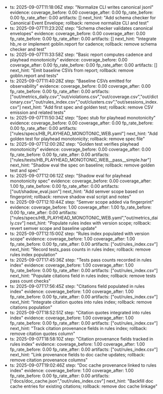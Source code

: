 - ts: 2025-09-07T11:18:06Z
  step: "Normalize CLI writes canonical jsonl"
  evidence:
    coverage_before: 0.00
    coverage_after: 0.00
    fp_rate_before: 0.00
    fp_rate_after: 0.00
    artifacts: []
  next_hint: "Add schema checker for Canonical Event Envelope; rollback: remove normalize CLI and test"
- ts: 2025-09-07T11:23:20Z
  step: "Schema checker validates canonical envelopes"
  evidence:
    coverage_before: 0.00
    coverage_after: 0.00
    fp_rate_before: 0.00
    fp_rate_after: 0.00
    artifacts: []
  next_hint: "Integrate hb_re or implement goblin.report for cadence; rollback: remove schema checker and test"
- ts: 2025-09-07T11:33:58Z
  step: "Basic report computes cadence and playhead monotonicity"
  evidence:
    coverage_before: 0.00
    coverage_after: 0.00
    fp_rate_before: 0.00
    fp_rate_after: 0.00
    artifacts: []
  next_hint: "Emit baseline CSVs from report; rollback: remove goblin.report and tests"
- ts: 2025-09-07T11:40:28Z
  step: "Baseline CSVs emitted for observability"
  evidence:
    coverage_before: 0.00
    coverage_after: 0.00
    fp_rate_before: 0.00
    fp_rate_after: 0.00
    artifacts: ["out/metrics_daily.csv","out/violations.csv","out/coverage.csv","out/dictionary.csv","out/rules_index.csv","out/clusters.csv","out/sessions_index.csv"]
  next_hint: "Add first spec and golden test; rollback: remove CSV emission and related tests"
- ts: 2025-09-07T11:50:34Z
  step: "Spec stub for playhead monotonicity"
  evidence:
    coverage_before: 0.00
    coverage_after: 0.00
    fp_rate_before: 0.00
    fp_rate_after: 0.00
    artifacts: ["rules/specs/HB_PLAYHEAD_MONOTONIC_WEB.yaml"]
  next_hint: "Add golden test for playhead monotonicity; rollback: remove spec file"
- ts: 2025-09-07T12:00:28Z
  step: "Golden test verifies playhead monotonicity"
  evidence:
    coverage_before: 0.00
    coverage_after: 0.00
    fp_rate_before: 0.00
    fp_rate_after: 0.00
    artifacts: ["rules/tests/HB_PLAYHEAD_MONOTONIC_WEB__pass__simple.har"]
  next_hint: "Shadow eval the spec on baseline; rollback: remove golden test and spec"
- ts: 2025-09-07T12:06:12Z
  step: "Shadow eval for playhead monotonicity spec"
  evidence:
    coverage_before: 0.00
    coverage_after: 1.00
    fp_rate_before: 0.00
    fp_rate_after: 0.00
    artifacts: ["out/shadow_eval.json"]
  next_hint: "Add semver scope based on fingerprint; rollback: remove shadow eval script and notes"
- ts: 2025-09-07T12:10:44Z
  step: "Semver scope added via fingerprint"
  evidence:
    coverage_before: 1.00
    coverage_after: 1.00
    fp_rate_before: 0.00
    fp_rate_after: 0.00
    artifacts: ["rules/specs/HB_PLAYHEAD_MONOTONIC_WEB.yaml","out/metrics_daily.csv"]
  next_hint: "Populate rules index with version scope; rollback: revert semver scope and baseline update"
- ts: 2025-09-07T12:15:00Z
  step: "Rules index populated with version scope"
  evidence:
    coverage_before: 1.00
    coverage_after: 1.00
    fp_rate_before: 0.00
    fp_rate_after: 0.00
    artifacts: ["out/rules_index.csv"]
  next_hint: "Record tests_pass counts in rules index; rollback: remove rules index population"
- ts: 2025-09-07T17:45:36Z
  step: "Tests pass counts recorded in rules index"
  evidence:
    coverage_before: 1.00
    coverage_after: 1.00
    fp_rate_before: 0.00
    fp_rate_after: 0.00
    artifacts: ["out/rules_index.csv"]
  next_hint: "Populate citations field in rules index; rollback: remove tests pass count checks"
- ts: 2025-09-07T17:56:45Z
  step: "Citations field populated in rules index"
  evidence:
    coverage_before: 1.00
    coverage_after: 1.00
    fp_rate_before: 0.00
    fp_rate_after: 0.00
    artifacts: ["out/rules_index.csv"]
  next_hint: "Integrate citation quotes into rules index; rollback: remove citations population"
- ts: 2025-09-07T18:52:51Z
  step: "Citation quotes integrated into rules index"
  evidence:
    coverage_before: 1.00
    coverage_after: 1.00
    fp_rate_before: 0.00
    fp_rate_after: 0.00
    artifacts: ["out/rules_index.csv"]
  next_hint: "Track citation provenance fields in rules index; rollback: remove citation quotes column"
- ts: 2025-09-07T18:58:10Z
  step: "Citation provenance fields tracked in rules index"
  evidence:
    coverage_before: 1.00
    coverage_after: 1.00
    fp_rate_before: 0.00
    fp_rate_after: 0.00
    artifacts: ["out/rules_index.csv"]
  next_hint: "Link provenance fields to doc cache updates; rollback: remove citation provenance columns"
- ts: 2025-09-07T19:02:46Z
  step: "Doc cache provenance linked to rules index"
  evidence:
    coverage_before: 1.00
    coverage_after: 1.00
    fp_rate_before: 0.00
    fp_rate_after: 0.00
    artifacts: ["docs/doc_cache.json","out/rules_index.csv"]
  next_hint: "Backfill doc cache entries for existing citations; rollback: remove doc cache linkage"
